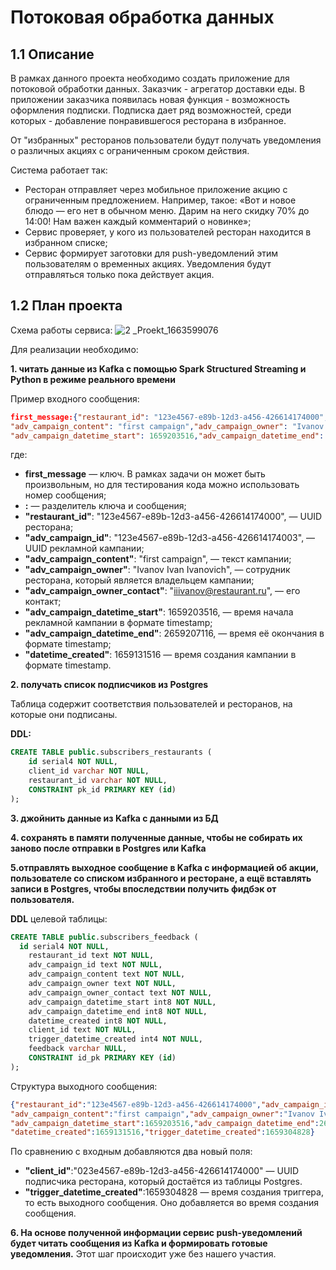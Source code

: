 # Потоковая обработка данных

## 1.1 Описание
В рамках данного проекта необходимо создать приложение для потоковой обработки данных. Заказчик - агрегатор доставки еды.
В приложении заказчика появилась новая функция - возможность оформления подписки. Подписка дает ряд возможностей, среди которых - добавление понравившегося ресторана в избранное.

От "избранных" ресторанов пользователи будут получать уведомления о различных акциях с ограниченным сроком действия. 

Система работает так:

- Ресторан отправляет через мобильное приложение акцию с ограниченным предложением. Например, такое: «Вот и новое блюдо — его нет в обычном меню. 
Дарим на него скидку 70% до 14:00! Нам важен каждый комментарий о новинке»;
- Сервис проверяет, у кого из пользователей ресторан находится в избранном списке;
- Сервис формирует заготовки для push-уведомлений этим пользователям о временных акциях. Уведомления будут отправляться только пока действует акция.

## 1.2 План проекта

Схема работы сервиса:
![2 _Proekt_1663599076](https://user-images.githubusercontent.com/63814959/236286217-d1d70bc0-9089-45d8-9f11-552d93efe7ee.png)

Для реализации необходимо:

**1. читать данные из Kafka с помощью Spark Structured Streaming и Python в режиме реального времени**

Пример входного сообщения:

```json
first_message:{"restaurant_id": "123e4567-e89b-12d3-a456-426614174000","adv_campaign_id": "123e4567-e89b-12d3-a456-426614174003",
"adv_campaign_content": "first campaign","adv_campaign_owner": "Ivanov Ivan Ivanovich","adv_campaign_owner_contact": "iiivanov@restaurant.ru",
"adv_campaign_datetime_start": 1659203516,"adv_campaign_datetime_end": 2659207116,"datetime_created": 1659131516}
```

где:

- **first_message** — ключ. В рамках задачи он может быть произвольным, но для тестирования кода можно использовать номер сообщения;
- **:** — разделитель ключа и сообщения;
- **"restaurant_id"**: "123e4567-e89b-12d3-a456-426614174000", — UUID ресторана;
- **"adv_campaign_id"**: "123e4567-e89b-12d3-a456-426614174003", — UUID рекламной кампании;
- **"adv_campaign_content"**: "first campaign", — текст кампании;
- **"adv_campaign_owner"**: "Ivanov Ivan Ivanovich", — сотрудник ресторана, который является владельцем кампании;
- **"adv_campaign_owner_contact"**: "iiivanov@restaurant.ru", — его контакт;
- **"adv_campaign_datetime_start"**: 1659203516, — время начала рекламной кампании в формате timestamp;
- **"adv_campaign_datetime_end"**: 2659207116, — время её окончания в формате timestamp;
- **"datetime_created"**: 1659131516 — время создания кампании в формате timestamp.

**2. получать список подписчиков из Postgres**

Таблица содержит соответствия пользователей и ресторанов, на которые они подписаны.

**DDL:**

```sql
CREATE TABLE public.subscribers_restaurants (
    id serial4 NOT NULL,
    client_id varchar NOT NULL,
    restaurant_id varchar NOT NULL,
    CONSTRAINT pk_id PRIMARY KEY (id)
);
```

**3. джойнить данные из Kafka с данными из БД**

**4. сохранять в памяти полученные данные, чтобы не собирать их заново после отправки в Postgres или Kafka**

**5.отправлять выходное сообщение в Kafka с информацией об акции, пользователе со списком избранного и ресторане, а ещё вставлять записи в Postgres, чтобы впоследствии получить фидбэк от пользователя.**

**DDL** целевой таблицы:

```sql 
CREATE TABLE public.subscribers_feedback (
  id serial4 NOT NULL,
    restaurant_id text NOT NULL,
    adv_campaign_id text NOT NULL,
    adv_campaign_content text NOT NULL,
    adv_campaign_owner text NOT NULL,
    adv_campaign_owner_contact text NOT NULL,
    adv_campaign_datetime_start int8 NOT NULL,
    adv_campaign_datetime_end int8 NOT NULL,
    datetime_created int8 NOT NULL,
    client_id text NOT NULL,
    trigger_datetime_created int4 NOT NULL,
    feedback varchar NULL,
    CONSTRAINT id_pk PRIMARY KEY (id)
);
```

Структура выходного сообщения:

```json
{"restaurant_id":"123e4567-e89b-12d3-a456-426614174000","adv_campaign_id":"123e4567-e89b-12d3-a456-426614174003",
"adv_campaign_content":"first campaign","adv_campaign_owner":"Ivanov Ivan Ivanovich","adv_campaign_owner_contact":"iiivanov@restaurant.ru",
"adv_campaign_datetime_start":1659203516,"adv_campaign_datetime_end":2659207116,"client_id":"023e4567-e89b-12d3-a456-426614174000",
"datetime_created":1659131516,"trigger_datetime_created":1659304828}
```

По сравнению с входным добавляются два новый поля:
- **"client_id"**:"023e4567-e89b-12d3-a456-426614174000" — UUID подписчика ресторана, который достаётся из таблицы Postgres.
- **"trigger_datetime_created"**:1659304828 — время создания триггера, то есть выходного сообщения. Оно добавляется во время создания сообщения.

**6. На основе полученной информации сервис push-уведомлений будет читать сообщения из Kafka и формировать готовые уведомления.**
Этот шаг происходит уже без нашего участия.






